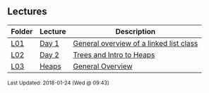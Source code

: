 ## Lectures
| Folder | Lecture | Description|
 | ------------|------------|------------|
 | [L01](./L03) | [ Day 1 ](./L03) | [ General overview of a linked list class](./L03) |
 | [L02](./L03) | [ Day 2 ](./L03) | [ Trees and Intro to Heaps](./L03) |
 | [L03](./L03) | [ Heaps ](./L03) | [ General Overview](./L03) |

<sup>Last Updated: 2018-01-24 (Wed @ 09:43)</sup>